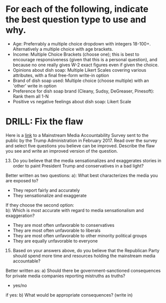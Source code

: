 # For each of the following, indicate the best question type to use and why.

- Age: Preferrably a multiple choice dropdown with integers 18-100+. Alternatively  a multiple choice with age brackets. 
- Income: Multiple Choice Brackets (choose one); this is best to encourage responsiveness (given that this is a personal question), and because no one really  gives W-2 exact figures even if given the choice.   
- Opinions about dish soap: Multiple Likert Scales covering various attributes, with a final free-form write-in option
- Brand of dish soap used: Multiple choice (choose multiple) with an 'other' write in option
- Preference for dish soap brand (Cleany, Sudsy, DeGreaser, Pinesoft): Rank them all 1-N
- Positive vs negative feelings about dish soap: Likert Scale

# DRILL: Fix the flaw
Here is a [link](https://action.donaldjtrump.com/mainstream-media-accountability-survey/) to a Mainstream Media Accountability Survey sent to the public by the Trump Administration in February 2017. Read over the survey and select five questions you believe can be improved. Describe the flaw you see and write an improved version of the question.

13. Do you believe that the media sensationalizes and exaggerates stories in order to paint President Trump and conservatives in a bad light?

Better written as two questions:
a): What best characterizes the media you are exposed to?
- They report fairly and accurately
- They sensationalize and exaggerate

If they choose the second option:   
b): Which is most accurate with regard to media sensationalism and exaggeration?
- They are most often unfavorable to conservatives
- They are most often unfavorable to liberals
- They are most often unfavorable to other minority political groups
- They are equally unfavorable to everyone

15. Based on your answers above, do you believe that the Republican Party should spend more time and resources holding the mainstream media accountable?

Better written as:
a) Should there be government-sanctioned consequences for private media companies reporting mistruths as truths?
- yes/no

if yes:
b) What would be appropriate consequences?
(write in)
